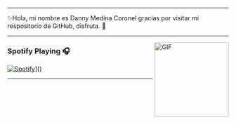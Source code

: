

 <hr></hr>
 ✨Hola, mi nombre es Danny Medina Coronel
gracias por visitar mi respositorio de GitHub, disfruta. 👋

---

<img align="right" alt="GIF" height="170px" src="https://media.giphy.com/media/J5B1Y8QZnzXXbLQIBu/giphy.gif" />

### Spotify Playing 🎧
[![Spotify](https://novatorem.visualbean.vercel.app/api/spotify)]([[https://open.spotify.com/playlist/07ma2M1CoyGLwMPX5oZzKv?si=6df40d6a9e5b4cd7]])]()

---

